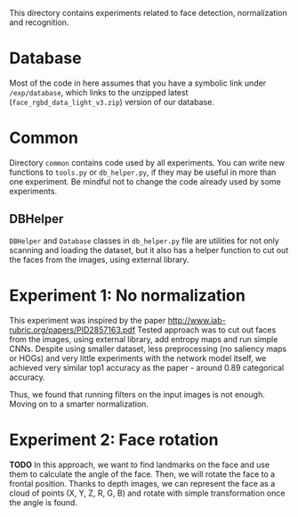 This directory contains experiments related to face detection, normalization and recognition. 

# Database
Most of the code in here assumes that you have a symbolic link under `/exp/database`, which
links to the unzipped latest (`face_rgbd_data_light_v3.zip`) version of our database.

# Common
Directory `common` contains code used by all experiments. You can write new functions to `tools.py`
or `db_helper.py`, if they may be useful in more than one experiment. Be mindful not to change the
code already used by some experiments.

## DBHelper
`DBHelper` and `Database` classes in `db_helper.py` file are utilities for not only scanning and
loading the dataset, but it also has a helper function to cut out the faces from the images, using
external library.

# Experiment 1: No normalization
This experiment was inspired by the paper http://www.iab-rubric.org/papers/PID2857163.pdf
Tested approach was to cut out faces from the images, using external library, add entropy maps and
run simple CNNs. Despite using smaller dataset, less preprocessing (no saliency maps or HOGs)
and very little experiments with the network model itself, we achieved very similar top1 accuracy
as the paper - around 0.89 categorical accuracy.

Thus, we found that running filters on the input images is not enough. Moving on to a smarter
normalization.

# Experiment 2: Face rotation
**TODO** In this approach, we want to find landmarks on the face and use them to calculate the
angle of the face. Then, we will rotate the face to a frontal position. Thanks to depth images,
we can represent the face as a cloud of points (X, Y, Z, R, G, B) and rotate with simple transformation
once the angle is found. 